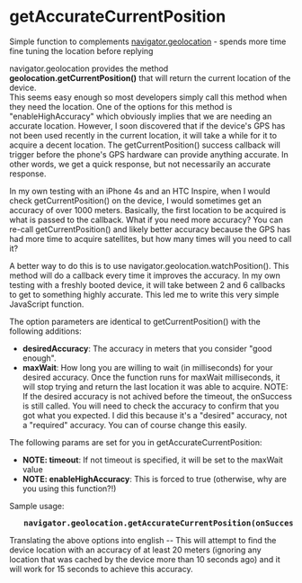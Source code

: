 getAccurateCurrentPosition
==========================

Simple function to complements <a target="_blank" href="http://dev.w3.org/geo/api/spec-source.html">navigator.geolocation</a> - spends more time fine tuning the location before replying

navigator.geolocation provides the method <b>geolocation.getCurrentPosition()</b> that will return the current location of the device.  
This seems easy enough so most developers simply call this method when they need the location.  One of the options for this
method is "enableHighAccuracy" which obviously implies that we are needing an accurate location.  However, I soon
discovered that if the device's GPS has not been used recently in the current location, it will take a while for it to acquire
a decent location.  The getCurrentPosition() success callback will trigger before the phone's GPS hardware can provide
anything accurate.  In other words, we get a quick response, but not necessarily an accurate response.

In my own testing with an iPhone 4s and an HTC Inspire, when I would check getCurrentPosition() on the device, I would sometimes
get an accuracy of over 1000 meters.  Basically, the first location to be acquired is what is passed to the callback.  What if you 
need more accuracy?  You can re-call getCurrentPosition() and likely better accuracy because the GPS has had more time to acquire 
satellites, but how many times will you need to call it?

A better way to do this is to use navigator.geolocation.watchPosition().  This method will do a callback every time it improves
the accuracy.  In my own testing with a freshly booted device, it will take between 2 and 6 callbacks to get to something highly accurate.
This led me to write this very simple JavaScript function.

The option parameters are identical to getCurrentPosition() with the following additions:

- <b>desiredAccuracy</b>: The accuracy in meters that you consider "good enough". 
- <b>maxWait</b>: How long you are willing to wait (in milliseconds) for your desired accuracy.  Once the function runs for
maxWait milliseconds, it will stop trying and return the last location it was able to acquire. NOTE: If the desired accuracy is not achived before
the timeout, the onSuccess is still called.  You will need to check the accuracy to confirm that you got what you expected.  I did this because it's a 
"desired" accuracy, not a "required" accuracy.  You can of course change this easily.

The following params are set for you in getAccurateCurrentPosition:
- <b>NOTE: timeout</b>: If not timeout is specified, it will be set to the maxWait value
- <b>NOTE: enableHighAccuracy</b>: This is forced to true (otherwise, why are you using this function?!)


Sample usage:  
<pre>
   <b>navigator.geolocation.getAccurateCurrentPosition(onSuccess, onError, { maximumAge:10000, desiredAccuracy:20, maxWait:15000 });</b>
</pre>

Translating the above options into english -- This will attempt to find the device location with an accuracy of at least 20 meters (ignoring any location that was cached by the device more than 10 seconds ago) and it will work for 15 seconds to achieve this accuracy. 



